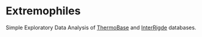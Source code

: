 # Extremophiles

Simple Exploratory Data Analysis of [ThermoBase](notebooks/eda-ThermoBase.ipynb) and [InterRigde](notebooks/eda-InterRidge.ipynb) databases.
